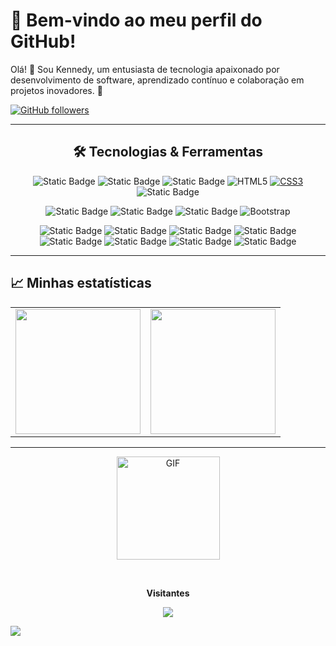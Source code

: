 # 🌟 Bem-vindo ao meu perfil do GitHub!

Olá! 👋 Sou Kennedy, um entusiasta de tecnologia apaixonado por desenvolvimento de software, aprendizado contínuo e colaboração em projetos inovadores. 🚀

  [![GitHub followers](https://img.shields.io/github/followers/Kennedyr3.svg?style=social&label=Follow&maxAge=2592000)](https://github.com/Kennedyr3?tab=followers)

---

<div align="center">

## 🛠️ Tecnologias & Ferramentas

  ![Static Badge](https://img.shields.io/badge/JavaScript-black?logo=JavaScript)
  ![Static Badge](https://img.shields.io/badge/TypeScript-white?logo=typeScript)
  ![Static Badge](https://img.shields.io/badge/Node.js-%23252525?logo=Node.js)
  ![HTML5](https://img.shields.io/badge/-HTML5-E34F26?style=flat&logo=html5&logoColor=white)
  [![CSS3](https://img.shields.io/badge/-CSS3-1572B6?style=flat&logo=css3&link=https://github.com/Kennedyr3/frontend-birita)](https://github.com/Kennedyr3/frontend-birita)
  ![Static Badge](https://img.shields.io/badge/Tailwind%20CSS-%23252525?logo=Tailwind%20CSS)

  ![Static Badge](https://img.shields.io/badge/React-%23252525?logo=React)
  ![Static Badge](https://img.shields.io/badge/React%20Native-%23252525?logo=React)
  ![Static Badge](https://img.shields.io/badge/Next.js-%23252525?logo=next.js)
  ![Bootstrap](https://img.shields.io/badge/-Bootstrap-purple?style=flat&logo=bootstrap)

  ![Static Badge](https://img.shields.io/badge/GitHub-%23252525?logo=GitHub)
  ![Static Badge](https://img.shields.io/badge/git-%23252525?logo=git)
  ![Static Badge](https://img.shields.io/badge/AWS%20Amplify-%23252525?logo=AWS%20Amplify)
  ![Static Badge](https://img.shields.io/badge/AWS%20Lambda-%23252525?logo=AWS%20Lambda)
  ![Static Badge](https://img.shields.io/badge/Serverless-%23252525?logo=Serverless)
  ![Static Badge](https://img.shields.io/badge/Bitbucket-%23252525?logo=Bitbucket)
  ![Static Badge](https://img.shields.io/badge/json-gray?style=flat&logo=json)
  ![Static Badge](https://img.shields.io/badge/vscode-blue?style=flat)

</div>

---

## 📈 Minhas estatísticas

<table cellpadding="0">
  <tr style="padding: 0">
    <!-- GitHub Stats Card -->  
    <td valign="top"><img height="200" src="https://github-readme-stats.vercel.app/api?username=kennedyr3&show_icons=true&theme=radical#gh-dark-mode-only"/></td>
    <!-- GitHub Top Language Card -->
    <td valign="top"><img height="200" src="https://github-readme-stats.vercel.app/api/top-langs/?username=kennedyr3&layout=compact&theme=radical&custom_title=Languages"/></td>
  </tr>
</table>

---

<div align="center">
  <img align="center" height="165" alt="GIF" src="https://i.pinimg.com/originals/e4/26/70/e426702edf874b181aced1e2fa5c6cde.gif" />
  
  <br><p align="center"><b>Visitantes</b></p>  
  <p><img src="https://profile-counter.glitch.me/{kennedyr3}/count.svg" /></p>
</div>

  <img src="https://capsule-render.vercel.app/api?type=waving&color=gradient&height=130&width=200%&section=footer"/>
